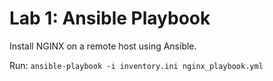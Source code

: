 # Lab 1: Ansible Playbook

Install NGINX on a remote host using Ansible.

Run: `ansible-playbook -i inventory.ini nginx_playbook.yml`